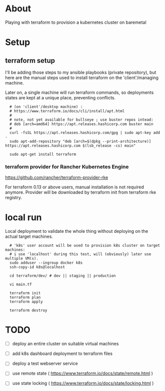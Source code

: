
# About

Playing with terraform to provision a kubernetes cluster on baremetal


# Setup

## terraform setup

I'll be adding those steps to my ansible playbooks (private repository), but here are the manual steps used to install terraform on the 'client'/managing machine.

Later on, a single machine will run terraform commands, so deployments states are kept at a unique place, preventing conflicts.


```
  # (on 'client'/desktop machine) :
  # https://www.terraform.io/docs/cli/install/apt.html
  #
  # note, not yet available for bullseye ; use buster repos intead:
  # deb [arch=amd64] https://apt.releases.hashicorp.com buster main
  #
  curl -fsSL https://apt.releases.hashicorp.com/gpg | sudo apt-key add -
  sudo apt-add-repository "deb [arch=$(dpkg --print-architecture)] https://apt.releases.hashicorp.com $(lsb_release -cs) main"

  sudo apt-get install terraform
```

### terraform provider for Rancher Kubernetes Engine


https://github.com/rancher/terraform-provider-rke

For terraform 0.13 or above users, manual installation is not required anymore. Provider will be downloaded by terraform init from terraform rke registry.


# local run

Local deployment to validate the whole thing without deploying on the actual target machines.

```
  # 'k8s' user account will be used to provision k8s cluster on target machines:
  # i use 'localhost' during this test, will (obviously) later use multiple VM(s).
  sudo adduser --ingroup docker k8s
  ssh-copy-id k8s@localhost

  cd terraform/dev/ # dev || staging || production

  vi main.tf

  terraform init
  terraform plan
  terraform apply

  terraform destroy
```


# TODO

- [ ] deploy an entire cluster on suitable virtual machines

- [ ] add k8s dashboard deployment to terraform files

- [ ] deploy a test webserver service

- [ ] use remote state ( https://www.terraform.io/docs/state/remote.html )

- [ ] use state locking ( https://www.terraform.io/docs/state/locking.html )


